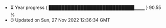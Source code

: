 - ⏳ Year progress { ███████████████████████████▁▁▁ } 90.55 %
- ⏰ Updated on Sun, 27 Nov 2022 12:36:34 GMT

